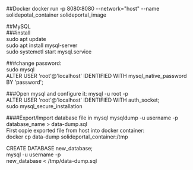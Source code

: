##Docker
docker run -p 8080:8080 --network="host" --name solidepotal_container solideportal_image


##MySQL  
###install  
sudo apt update  
sudo apt install mysql-server  
sudo systemctl start mysql.service
 
###change password:  
sudo mysql  
ALTER USER 'root'@'localhost' IDENTIFIED WITH mysql_native_password BY 'password';  

###Open mysql and configure it:
mysql -u root -p  
ALTER USER 'root'@'localhost' IDENTIFIED WITH auth_socket;  
sudo mysql_secure_installation  

####Export/Import database file in mysql 
mysqldump -u username -p database_name > data-dump.sql  
First copie exported file from host into docker container:    
docker cp data-dump solideportal_container:/tmp

CREATE DATABASE new_database;  
mysql -u username -p   
new_database < /tmp/data-dump.sql

 